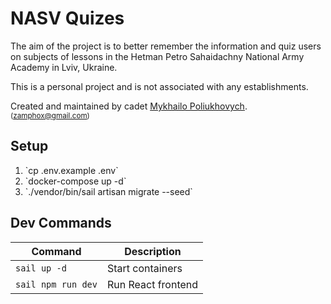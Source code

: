# NASV Quizes

The aim of the project is to better remember the information and quiz users on subjects of lessons in the
Hetman Petro Sahaidachny National Army Academy in Lviv, Ukraine.

This is a personal project and is not associated with any establishments.

Created and maintained by cadet
<ins>Mykhailo Poliukhovych</ins>.
<sub>(zamphox@gmail.com)</sub>

## Setup

1. \`cp .env.example .env\`
2. \`docker-compose up -d\`
3. \`./vendor/bin/sail artisan migrate --seed\`

## Dev Commands

| Command | Description |
|---------|-------------|
| ```sail up -d``` | Start containers |
| ```sail npm run dev``` | Run React frontend |" > README.md
